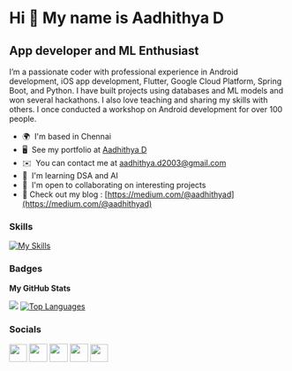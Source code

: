 Hi 👋 My name is Aadhithya D
============================

App developer and ML Enthusiast
-----------------------------------

I’m a passionate coder with professional experience in Android development, iOS app development, Flutter, Google Cloud Platform, Spring Boot, and Python. I have built projects using databases and ML models and won several hackathons. I also love teaching and sharing my skills with others. I once conducted a workshop on Android development for over 100 people.

* 🌍  I'm based in Chennai
* 🖥️  See my portfolio at [Aadhithya D](http://linktr.ee/aadhithya.d)
* ✉️  You can contact me at [aadhithya.d2003@gmail.com](mailto:aadhithya.d2003@gmail.com)
* 🧠  I'm learning DSA and AI 
* 🤝  I'm open to collaborating on interesting projects
* 📝  Check out my blog : [https://medium.com/@aadhithyad](https://medium.com/@aadhithyad)

### Skills

[![My Skills](https://skillicons.dev/icons?i=androidstudio,kotlin,java,swift,flutter,dart,figma,mysql,gcp,firebase,supabase,django,docker,spring,postman,postgres,mongodb,flask,git,github,linux,c,cpp,py,js,pytorch,tensorflow,unity,sqlite,selenium)](https://linktr.ee/aadhithya.d)

### Badges

<b>My GitHub Stats</b>

<p>
<!-- <a href="http://www.github.com/Aadhithya-D"><img src="https://github-readme-stats.vercel.app/api?username=Aadhithya-D&show_icons=true&hide=&count_private=true&title_color=0891b2&text_color=ffffff&icon_color=0891b2&bg_color=1c1917&hide_border=true&show_icons=true" alt="Aadhithya-D's GitHub stats" /></a> -->
<a href="http://www.github.com/Aadhithya-D"><img src="https://github-readme-streak-stats.herokuapp.com/?user=Aadhithya-D&stroke=ffffff&background=1c1917&ring=0891b2&fire=0891b2&currStreakNum=ffffff&currStreakLabel=0891b2&sideNums=ffffff&sideLabels=ffffff&dates=ffffff&hide_border=true" /></a>
<a href="https://github.com/Aadhithya-D" align="left"><img src="https://github-readme-stats.vercel.app/api/top-langs/?username=Aadhithya-D&langs_count=8&title_color=0891b2&text_color=ffffff&icon_color=0891b2&bg_color=1c1917&hide_border=true&locale=en&custom_title=Top%20%Languages&layout=compact&hide=jupyter%20notebook,cmake" alt="Top Languages" /></a>
</p>

### Socials

<p align="left">  
  <a href="https://www.linkedin.com/in/aadhithya-d" target="_blank" rel="noreferrer"><img src="https://raw.githubusercontent.com/danielcranney/readme-generator/main/public/icons/socials/linkedin.svg" width="32" height="32" /></a>
  <a href="https://www.twitter.com/Aadhithya_D" target="_blank" rel="noreferrer"><img src="https://freelogopng.com/images/all_img/1690643591twitter-x-logo-png.png" width="33" height="33" /></a>
  <a href="https://medium.com/@aadhithyad" target="_blank" rel="noreferrer"><img src="https://i.imgur.com/J4RbI3C.png" width="33" height="33" /></a>
  <a href="https://www.github.com/Aadhithya-D" target="_blank" rel="noreferrer"><img src="https://i.imgur.com/hZ7Vgh4.png" width="33" height="33" /></a> 
  <a href="http://www.instagram.com/aadhithya.d_" target="_blank" rel="noreferrer"><img src="https://raw.githubusercontent.com/danielcranney/readme-generator/main/public/icons/socials/instagram.svg" width="32" height="32" /></a> 
  </p>
